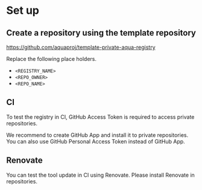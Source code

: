 # Set up

## Create a repository using the template repository

https://github.com/aquaproj/template-private-aqua-registry

Replace the following place holders.

* `<REGISTRY_NAME>`
* `<REPO_OWNER>`
* `<REPO_NAME>`

## CI

To test the registry in CI, GitHub Access Token is required to access private repositories.

We recommend to create GitHub App and install it to private repositories.
You can also use GitHub Personal Access Token instead of GitHub App.

## Renovate

You can test the tool update in CI using Renovate.
Please install Renovate in repositories.
